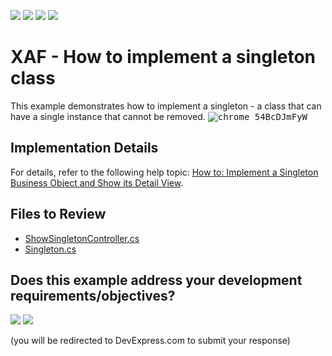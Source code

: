 <!-- default badges list -->
![](https://img.shields.io/endpoint?url=https://codecentral.devexpress.com/api/v1/VersionRange/128591220/24.2.1%2B)
[![](https://img.shields.io/badge/Open_in_DevExpress_Support_Center-FF7200?style=flat-square&logo=DevExpress&logoColor=white)](https://supportcenter.devexpress.com/ticket/details/E237)
[![](https://img.shields.io/badge/📖_How_to_use_DevExpress_Examples-e9f6fc?style=flat-square)](https://docs.devexpress.com/GeneralInformation/403183)
[![](https://img.shields.io/badge/💬_Leave_Feedback-feecdd?style=flat-square)](#does-this-example-address-your-development-requirementsobjectives)
<!-- default badges end -->

# XAF - How to implement a singleton class
This example demonstrates how to implement a singleton - a class that can have a single instance that cannot be removed. 
<kbd>![chrome_54BcDJmFyW](https://github.com/DevExpress-Examples/XAF_how-to-implement-a-singleton-class-e237/assets/14300209/d7ca655c-8789-4415-b718-027f2a11549e)</kbd>

## Implementation Details

For details, refer to the following help topic: [How to: Implement a Singleton Business Object and Show its Detail View](https://docs.devexpress.com/eXpressAppFramework/112916/ui-construction/views/ways-to-show-a-view/how-to-implement-a-singleton-business-object-and-show-its-detail-view).


## Files to Review

* [ShowSingletonController.cs](CS/EF/SingletonSolutionEF/SingletonSolutionEF.Module/Controllers/ShowSingletonController.cs) 
* [Singleton.cs](CS/EF/SingletonSolutionEF/SingletonSolutionEF.Module/BusinessObjects/Singleton.cs)

<!-- feedback -->
## Does this example address your development requirements/objectives?

[<img src="https://www.devexpress.com/support/examples/i/yes-button.svg"/>](https://www.devexpress.com/support/examples/survey.xml?utm_source=github&utm_campaign=xaf-how-to-implement-a-singleton-class&~~~was_helpful=yes) [<img src="https://www.devexpress.com/support/examples/i/no-button.svg"/>](https://www.devexpress.com/support/examples/survey.xml?utm_source=github&utm_campaign=xaf-how-to-implement-a-singleton-class&~~~was_helpful=no)

(you will be redirected to DevExpress.com to submit your response)
<!-- feedback end -->

